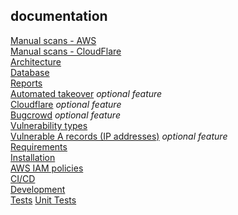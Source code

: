 ## documentation
[Manual scans - AWS](../manual_scans/aws/README.md)  
[Manual scans - CloudFlare](../manual_scans/cloudflare/README.md)  
[Architecture](architecture.md)  
[Database](database.md)  
[Reports](reports.md)  
[Automated takeover](automated-takeover.md) *optional feature*  
[Cloudflare](cloudflare.md) *optional feature*  
[Bugcrowd](bugcrowd.md) *optional feature*  
[Vulnerability types](vulnerability-types.md)  
[Vulnerable A records (IP addresses)](a-records.md) *optional feature*   
[Requirements](requirements.md)  
[Installation](installation.md)  
[AWS IAM policies](aws-iam-policies.md)  
[CI/CD](ci-cd.md)  
[Development](development.md)  
[Tests](tests.md)
[Unit Tests](unit-tests.md)